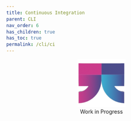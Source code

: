 ```yaml
---
title: Continuous Integration
parent: CLI
nav_order: 6
has_children: true
has_toc: true
permalink: /cli/ci
---
```

<div class="wip" style="text-align: center">
  <img src="/assets/images/logo-wait-128.png" alt="Work in Progress"/>
  <br/>
  Work in Progress
</div>